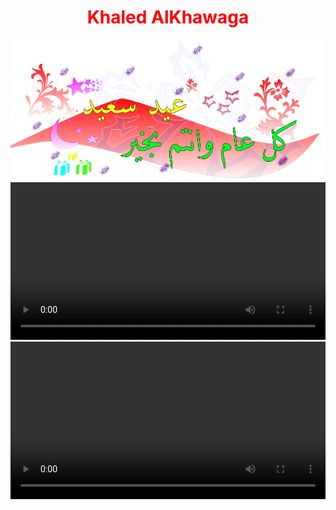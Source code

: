 <html>
  <center>
  <head>
    <h1 style="color:red;">Khaled AlKhawaga</h1>  
  </head>
    <script>
function myFunction() {
  document.getElementById("videoPlayer");
}
</script>
    <link rel="stylesheet" href="main.css">
    <style>
          video {
                   width: 100%;
                   height: auto;
                }
    </style>
  <body background="happy.jpg" id="html">
 <script>
function myFunction() {
  document.getElementById("videoPlayer");
}
</script>
  <script src="main.js"></script>
  <img src="happy1.webp">
  <video autoplay playsinline loop controls="controls" id="videoPlayer">
  <source src="Boha.mp4" type="video/mp4"><source></video>
  <video controls autoplay>
  <source src="happyeid.mp4" type="video/mp4"><source></video>
  <script>alert("🎈عيد اضحي سعيد😍علي الامة الاسلامية😍جميعا يارب🎈")</script>
</body>


